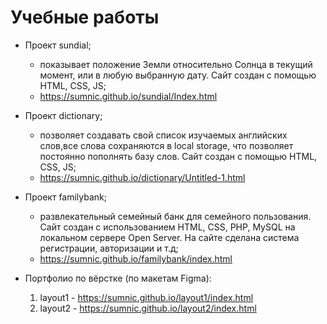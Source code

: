 # Учебные работы

- Проект sundial;<br> 
    - показывает положение Земли относительно Солнца в текущий момент, или в любую выбранную дату. Сайт создан с помощью HTML, CSS, JS;<br> 
    - https://sumnic.github.io/sundial/Index.html<br> 
 
- Проект dictionary;<br> 
    - позволяет создавать свой список изучаемых английских слов,все слова сохраняются в local storage, что позволяет постоянно пополнять базу слов. Сайт создан с помощью HTML, CSS, JS;<br> 
    - https://sumnic.github.io/dictionary/Untitled-1.html<br> 
 
- Проект familybank;<br> 
    - развлекательный семейный банк для семейного пользования. Сайт создан с использованием HTML, CSS, PHP, MySQL на локальном сервере Open Server. На сайте сделана система регистрации, авторизации и т.д;<br> 
    - https://sumnic.github.io/familybank/index.html<br> 
 
- Портфолио по вёрстке (по макетам Figma):<br> 
    1. layout1 - https://sumnic.github.io/layout1/index.html<br> 
    2. layout2 - https://sumnic.github.io/layout2/index.html<br> 
